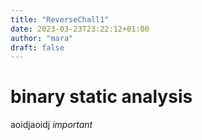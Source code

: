 ```yaml
---
title: "ReverseChall1"
date: 2023-03-23T23:22:12+01:00
author: "mara"
draft: false
---
```


# binary static analysis

aoidjaoidj *important*
